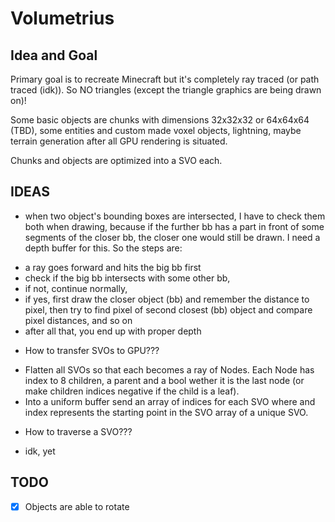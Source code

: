 # Volumetrius

## Idea and Goal

Primary goal is to recreate Minecraft but it's completely ray traced (or path traced (idk)). So NO triangles (except the triangle graphics are being drawn on)!

Some basic objects are chunks with dimensions 32x32x32 or 64x64x64 (TBD), some entities and custom made voxel objects, lightning, maybe terrain generation after all GPU rendering is situated.

Chunks and objects are optimized into a SVO each.

## IDEAS

- when two object's bounding boxes are intersected, I have to check them both when drawing, because if the further bb has a part in front of some segments of the closer bb, the closer one would still be drawn. I need a depth buffer for this. 
So the steps are:
* a ray goes forward and hits the big bb first
* check if the big bb intersects with some other bb,
* if not, continue normally,
* if yes, first draw the closer object (bb) and remember the distance to pixel, then try to find pixel of second closest (bb) object and compare pixel distances, and so on
* after all that, you end up with proper depth

- How to transfer SVOs to GPU???
* Flatten all SVOs so that each becomes a ray of Nodes. Each Node has index to 8 children, a parent and a bool wether it is the last node (or make children indices negative if the child is a leaf).
* Into a uniform buffer send an array of indices for each SVO where and index represents the starting point in the SVO array of a unique SVO. 

- How to traverse a SVO???
* idk, yet

## TODO

- [x] Objects are able to rotate